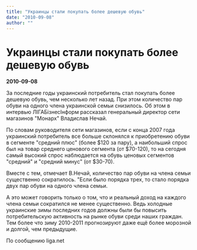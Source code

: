 ```yaml
---
title: "Украинцы стали покупать более дешевую обувь"
date: "2010-09-08"
author: ""
---
```


# Украинцы стали покупать более дешевую обувь

**2010-09-08** 

За последние годы украинский потребитель стал покупать более дешевую обувь, чем несколько лет назад. При этом количество пар обуви на одного члена украинской семьи снизилось. Об этом в интервью ЛІГАБізнесІнформ рассказал генеральный директор сети магазинов "Монарх" Владислав Нечай.

По словам руководителя сети магазинов, если с конца 2007 года украинский потребитель все больше склонялся к приобретению обуви в сегменте "средний плюс" (более $120 за пару), а наибольший спрос был на товар среднего ценового сегмента (от $70-120), то на сегодня самый высокий спрос наблюдается на обувь ценовых сегментов "средний" и "средний минус" (от $30-70).

Вместе с тем, отмечает В.Нечай, количество пар обуви на члена семьи существенно сократилось. "Если было порядка трех, то стало порядка двух пар обуви на одного члена семьи.

А это может говорить только о том, что и реальный доход на каждого члена семьи сократился не менее существенно. Ведь холодные украинские зимы последних годов должны были бы повысить потребительскую активность на рынке обуви среди наших граждан. Тем более что зиму 2010-2011 прогнозируют даже ещё более морозной и долгой, чем предыдущие.

По сообщению liga.net